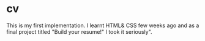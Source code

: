 # cv
This is my first implementation. I learnt HTML&amp; CSS few weeks ago and as a final project titled "Build your resume!" I took it seriously".
